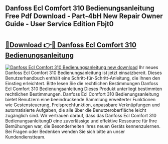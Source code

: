 ## Danfoss Ecl Comfort 310 Bedienungsanleitung Free Pdf Download - Part-4bH New Repair Owner Guide - User Service Edition Fbjt0

# <h2><a href="http://df5e5c.blite.top/?on=Danfoss+Ecl+Comfort+310+Bedienungsanleitung">🔗Download 👉🔴 Danfoss Ecl Comfort 310 Bedienungsanleitung</a></h2>

[![Danfoss Ecl Comfort 310 Bedienungsanleitung new download](https://i.imgur.com/lujVjoI.png)](http://df5e5c.blite.top/?on=Danfoss+Ecl+Comfort+310+Bedienungsanleitung)
Ihr neues Danfoss Ecl Comfort 310 Bedienungsanleitung ist jetzt einsatzbereit. Dieses Benutzerhandbuch enthält eine Schritt-für-Schritt-Anleitung, die Ihnen den Einstieg erleichtert. Bitte lesen Sie die rechtlichen Bestimmungen Danfoss Ecl Comfort 310 Bedienungsanleitung Dieses Produkt unterliegt bestimmten rechtlichen Bestimmungen. Danfoss Ecl Comfort 310 Bedienungsanleitung bietet Benutzern eine beeindruckende Sammlung erweiterter Funktionen wie Gestensteuerung, Freisprechfunktion, anpassbare Verknüpfungen und automatisierte Aufgaben, die alle über die Benutzeroberfläche leicht zugänglich sind. Wir vertrauen darauf, dass das Danfoss Ecl Comfort 310 BedienungsanleitungD eine zuverlässige und effektive Ressource für Ihre Bemühungen war, die Besonderheiten Ihres neuen Geräts kennenzulernen. Bei Fragen oder Bedenken wenden Sie sich bitte an unser Kundendienstteam.
